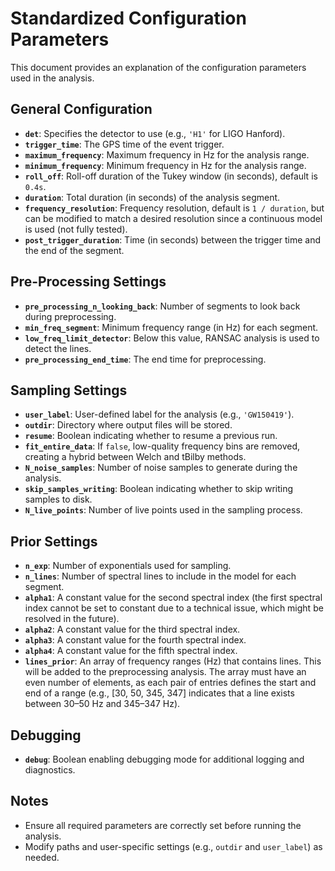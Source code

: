 # Standardized Configuration Parameters

This document provides an explanation of the configuration parameters used in the analysis. 

## General Configuration
- **`det`**: Specifies the detector to use (e.g., `'H1'` for LIGO Hanford).
- **`trigger_time`**: The GPS time of the event trigger.
- **`maximum_frequency`**: Maximum frequency in Hz for the analysis range.
- **`minimum_frequency`**: Minimum frequency in Hz for the analysis range.
- **`roll_off`**: Roll-off duration of the Tukey window (in seconds), default is `0.4s`.
- **`duration`**: Total duration (in seconds) of the analysis segment.
- **`frequency_resolution`**: Frequency resolution, default is `1 / duration`, but can be modified to match a desired resolution since a continuous model is used (not fully tested).
- **`post_trigger_duration`**: Time (in seconds) between the trigger time and the end of the segment.

## Pre-Processing Settings
- **`pre_processing_n_looking_back`**: Number of segments to look back during preprocessing.
- **`min_freq_segment`**: Minimum frequency range (in Hz) for each segment.
- **`low_freq_limit_detector`**: Below this value, RANSAC analysis is used to detect the lines.
- **`pre_processing_end_time`**: The end time for preprocessing.

## Sampling Settings
- **`user_label`**: User-defined label for the analysis (e.g., `'GW150419'`).
- **`outdir`**: Directory where output files will be stored.
- **`resume`**: Boolean indicating whether to resume a previous run.
- **`fit_entire_data`**: If `false`, low-quality frequency bins are removed, creating a hybrid between Welch and tBilby methods.
- **`N_noise_samples`**: Number of noise samples to generate during the analysis.
- **`skip_samples_writing`**: Boolean indicating whether to skip writing samples to disk.
- **`N_live_points`**: Number of live points used in the sampling process.

## Prior Settings
- **`n_exp`**: Number of exponentials used for sampling.
- **`n_lines`**: Number of spectral lines to include in the model for each segment.
- **`alpha1`**: A constant value for the second spectral index (the first spectral index cannot be set to constant due to a technical issue, which might be resolved in the future).
- **`alpha2`**: A constant value for the third spectral index.
- **`alpha3`**: A constant value for the fourth spectral index.
- **`alpha4`**: A constant value for the fifth spectral index.
- **`lines_prior`**: An array of frequency ranges (Hz) that contains lines. This will be added to the preprocessing analysis. The array must have an even number of elements, as each pair of entries defines the start and end of a range (e.g., [30, 50, 345, 347] indicates that a line exists between 30–50 Hz and 345–347 Hz).
  
## Debugging
- **`debug`**: Boolean enabling debugging mode for additional logging and diagnostics.

## Notes
- Ensure all required parameters are correctly set before running the analysis.
- Modify paths and user-specific settings (e.g., `outdir` and `user_label`) as needed.
